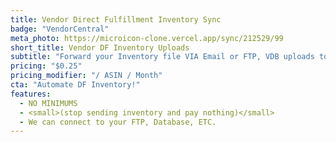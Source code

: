 ```yaml
---
title: Vendor Direct Fulfillment Inventory Sync
badge: "VendorCentral"
meta_photo: https://microicon-clone.vercel.app/sync/212529/99
short_title: Vendor DF Inventory Uploads
subtitle: "Forward your Inventory file VIA Email or FTP, VDB uploads to VendorCentral"
pricing: "$0.25"
pricing_modifier: "/ ASIN / Month"
cta: "Automate DF Inventory!"
features:
  - NO MINIMUMS
  - <small>(stop sending inventory and pay nothing)</small>
  - We can connect to your FTP, Database, ETC.
---
```

